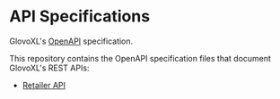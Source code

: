 # API Specifications
GlovoXL's [OpenAPI](https://spec.openapis.org/oas/latest.html) specification.

This repository contains the OpenAPI specification files that document GlovoXL's REST APIs:

- [Retailer API](https://lolamarket.github.io/api-specifications/retailer-oas)
